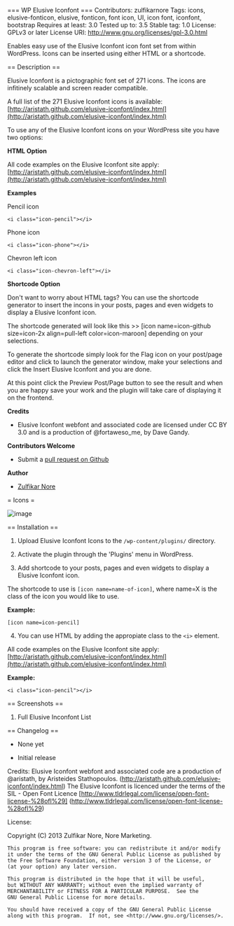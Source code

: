 === WP Elusive Iconfont ===
Contributors: zulfikarnore
Tags: icons, elusive-fonticon, elusive, fonticon, font icon, UI, icon font, iconfont, bootstrap
Requires at least: 3.0
Tested up to: 3.5
Stable tag: 1.0
License: GPLv3 or later
License URI: http://www.gnu.org/licenses/gpl-3.0.html


Enables easy use of the Elusive Iconfont icon font set from within WordPress.  Icons can be inserted using either HTML or a shortcode.

== Description ==

Elusive Iconfont is a pictographic font set of 271 icons.  The icons are infitinely scalable and screen reader compatible.

A full list of the 271 Elusive Iconfont icons is available: [http://aristath.github.com/elusive-iconfont/index.html](http://aristath.github.com/elusive-iconfont/index.html)


To use any of the Elusive Iconfont icons on your WordPress site you have two options:

__HTML Option__

All code examples on the Elusive Iconfont site apply: [http://aristath.github.com/elusive-iconfont/index.html](http://aristath.github.com/elusive-iconfont/index.html)

**Examples**

Pencil icon

`<i class="icon-pencil"></i>`

Phone icon

`<i class="icon-phone"></i>`

Chevron left icon

`<i class="icon-chevron-left"></i>`

__Shortcode Option__

Don't want to worry about HTML tags?  You can use the shortcode generator to insert the incons in your posts, pages and even widgets to display a Elusive Iconfont icon.

The shortcode generated will look like this >> [icon name=icon-github size=icon-2x align=pull-left color=icon-maroon] depending on your selections.

To generate the shortcode simply look for the Flag icon on your post/page editor and click to launch the generator window, make your selections and click the Insert Elusive Iconfont and you are done.

At this point click the Preview Post/Page button to see the result and when you are happy save your work and the plugin will take care of displaying it on the frontend.

__Credits__

 * Elusive Iconfont webfont and associated code are licensed under CC BY 3.0 and is a production of @fortaweso_me, by Dave Gandy.

__Contributors Welcome__

*   Submit a [pull request on Github](https://github.com/zulfnore/wpelusiveiconfont-plugin)

__Author__

*   [Zulfikar Nore](http://wpstrapcode.com)

= Icons =

![image]()

== Installation ==

1. Upload Elusive Iconfont Icons to the `/wp-content/plugins/` directory.

2. Activate the plugin through the 'Plugins' menu in WordPress.

3. Add shortcode to your posts, pages and even widgets to display a Elusive Iconfont icon.

The shortcode to use is `[icon name=name-of-icon]`, where name=X is the class of the icon you would like to use.

**Example:**

`[icon name=icon-pencil]`


4. You can use HTML by adding the appropiate class to the `<i>` element.

All code examples on the Elusive Iconfont site apply: [http://aristath.github.com/elusive-iconfont/index.html](http://aristath.github.com/elusive-iconfont/index.html)

**Example:**

`<i class="icon-pencil"></i>`


== Screenshots ==

1.  Full Elusive Inconfont List



== Changelog ==

* None yet

* Initial release

Credits:
    Elusive Iconfont webfont and associated code are a production of @aristath, by Aristeides Stathopoulos. (http://aristath.github.com/elusive-iconfont/index.html)
    The Elusive Iconfont is licenced under the terms of the SIL - Open Font Licence [http://www.tldrlegal.com/license/open-font-license-%28ofl%29] (http://www.tldrlegal.com/license/open-font-license-%28ofl%29)

License:

  Copyright (C) 2013  Zulfikar Nore, Nore Marketing.

    This program is free software: you can redistribute it and/or modify
    it under the terms of the GNU General Public License as published by
    the Free Software Foundation, either version 3 of the License, or
    (at your option) any later version.

    This program is distributed in the hope that it will be useful,
    but WITHOUT ANY WARRANTY; without even the implied warranty of
    MERCHANTABILITY or FITNESS FOR A PARTICULAR PURPOSE.  See the
    GNU General Public License for more details.

    You should have received a copy of the GNU General Public License
    along with this program.  If not, see <http://www.gnu.org/licenses/>.